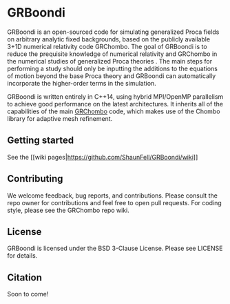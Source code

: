 # GRBoondi

GRBoondi is an open-sourced code for simulating generalized Proca fields on arbitrary analytic fixed backgrounds, based on the publicly available 3+1D numerical relativity code GRChombo. The goal of GRBoondi is to reduce the prequisite knowledge of numerical relativity and GRChombo in the numerical studies of generalized Proca theories . The main steps for performing a study should only be inputting the additions to the equations of motion beyond the base Proca theory and GRBoondi can automatically incorporate the higher-order terms in the simulation.



GRBoondi is written entirely in C++14, using hybrid MPI/OpenMP 
parallelism to achieve good performance on the latest architectures.
It inherits all of the capabilities of the main [GRChombo](https://github.com/GRChombo/GRChombo) 
code, which makes use of the Chombo library for adaptive mesh refinement.


## Getting started
See the [[wiki pages|https://github.com/ShaunFell/GRBoondi/wiki]]

## Contributing
We welcome feedback, bug reports, and contributions. Please consult the repo owner for contributions and feel free to open pull requests. For coding style, please see the GRChombo repo wiki.

## License
GRBoondi is licensed under the BSD 3-Clause License. Please see LICENSE for details.

## Citation
Soon to come!